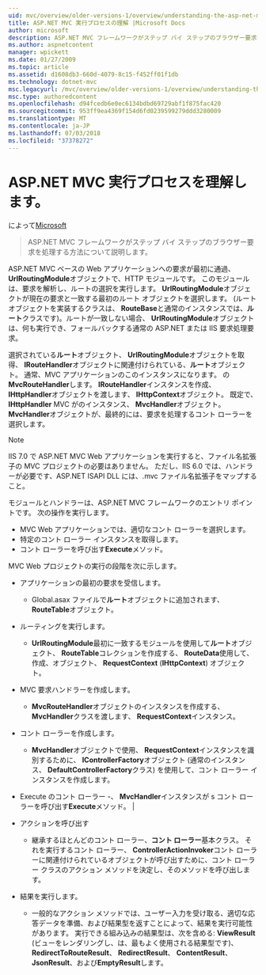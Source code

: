 ```yaml
---
uid: mvc/overview/older-versions-1/overview/understanding-the-asp-net-mvc-execution-process
title: ASP.NET MVC 実行プロセスの理解 |Microsoft Docs
author: microsoft
description: ASP.NET MVC フレームワークがステップ バイ ステップのブラウザー要求を処理する方法について説明します。
ms.author: aspnetcontent
manager: wpickett
ms.date: 01/27/2009
ms.topic: article
ms.assetid: d1608db3-660d-4079-8c15-f452ff01f1db
ms.technology: dotnet-mvc
msc.legacyurl: /mvc/overview/older-versions-1/overview/understanding-the-asp-net-mvc-execution-process
msc.type: authoredcontent
ms.openlocfilehash: d94fcedb6e0ec6134bdbd69729abf1f875fac420
ms.sourcegitcommit: 953ff9ea4369f154d6fd0239599279ddd3280009
ms.translationtype: MT
ms.contentlocale: ja-JP
ms.lasthandoff: 07/03/2018
ms.locfileid: "37378272"
---
```

<a name="understanding-the-aspnet-mvc-execution-process"></a>ASP.NET MVC 実行プロセスを理解します。
====================
によって[Microsoft](https://github.com/microsoft)

> ASP.NET MVC フレームワークがステップ バイ ステップのブラウザー要求を処理する方法について説明します。


ASP.NET MVC ベースの Web アプリケーションへの要求が最初に通過、 **UrlRoutingModule**オブジェクトで、HTTP モジュールです。 このモジュールは、要求を解析し、ルートの選択を実行します。 **UrlRoutingModule**オブジェクトが現在の要求と一致する最初のルート オブジェクトを選択します。 (ルート オブジェクトを実装するクラスは、 **RouteBase**と通常のインスタンスでは、**ルート**クラスです)。ルートが一致しない場合、 **UrlRoutingModule**オブジェクトは、何も実行でき、フォールバックする通常の ASP.NET または IIS 要求処理要求。

選択されている**ルート**オブジェクト、 **UrlRoutingModule**オブジェクトを取得、 **IRouteHandler**オブジェクトに関連付けられている、**ルート**オブジェクト。 通常、MVC アプリケーションのこのインスタンスになります。 の**MvcRouteHandler**します。 **IRouteHandler**インスタンスを作成、 **IHttpHandler**オブジェクトを渡します、 **IHttpContext**オブジェクト。 既定で、 **IHttpHandler** MVC がのインスタンス、 **MvcHandler**オブジェクト。 **MvcHandler**オブジェクトが、最終的には、要求を処理するコント ローラーを選択します。

> [!NOTE]
> IIS 7.0 で ASP.NET MVC Web アプリケーションを実行すると、ファイル名拡張子の MVC プロジェクトの必要はありません。 ただし、IIS 6.0 では、ハンドラーが必要です、ASP.NET ISAPI DLL には、.mvc ファイル名拡張子をマップすること。


モジュールとハンドラーは、ASP.NET MVC フレームワークのエントリ ポイントです。 次の操作を実行します。

- MVC Web アプリケーションでは、適切なコント ローラーを選択します。
- 特定のコント ローラー インスタンスを取得します。
- コント ローラーを呼び出す**Execute**メソッド。

MVC Web プロジェクトの実行の段階を次に示します。

- アプリケーションの最初の要求を受信します。 

    - Global.asax ファイルで**ルート**オブジェクトに追加されます、 **RouteTable**オブジェクト。
- ルーティングを実行します。 

    - **UrlRoutingModule**最初に一致するモジュールを使用して**ルート**オブジェクト、 **RouteTable**コレクションを作成する、 **RouteData**使用して、作成、オブジェクト、 **RequestContext** (**IHttpContext**) オブジェクト。
- MVC 要求ハンドラーを作成します。 

    - **MvcRouteHandler**オブジェクトのインスタンスを作成する、 **MvcHandler**クラスを渡します、 **RequestContext**インスタンス。
- コント ローラーを作成します。 

    - **MvcHandler**オブジェクトで使用、 **RequestContext**インスタンスを識別するために、 **IControllerFactory**オブジェクト (通常のインスタンス、 **DefaultControllerFactory**クラス) を使用して、コント ローラー インスタンスを作成します。
- Execute のコント ローラー -、 **MvcHandler**インスタンスが s コント ローラーを呼び出す**Execute**メソッド。 |
- アクションを呼び出す 

    - 継承するほとんどのコント ローラー、**コント ローラー**基本クラス。 それを実行するコント ローラー、 **ControllerActionInvoker**コント ローラーに関連付けられているオブジェクトが呼び出すために、コント ローラー クラスのアクション メソッドを決定し、そのメソッドを呼び出します。
- 結果を実行します。 

    - 一般的なアクション メソッドでは、ユーザー入力を受け取る、適切な応答データを準備、および結果型を返すことによって、結果を実行可能性があります。 実行できる組み込みの結果型は、次を含める: **ViewResult** (ビューをレンダリングし、は、最もよく使用される結果型です)、 **RedirectToRouteResult**、 **RedirectResult**、 **ContentResult**、 **JsonResult**、および**EmptyResult**します。
